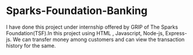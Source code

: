 # Sparks-Foundation-Banking
I have done this project under internship offered by GRIP of The Sparks Foundation(TSF).In this project using HTML , Javascript, Node-js, Express-js. We can transfer money among customers and can view the transaction history for the same.
